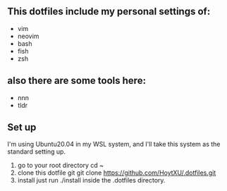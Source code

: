 ## This dotfiles include my personal settings of:
- vim
- neovim
- bash
- fish
- zsh
## also there are some tools here:
- nnn
- tldr

## Set up
I'm using Ubuntu20.04 in my WSL system, and I'll take this system as the standard setting up. 
1. go to your root directory
cd ~
2. clone this dotfile git
git clone https://github.com/HoytXU/.dotfiles.git
3. install
just run ./install inside the .dotfiles directory.
